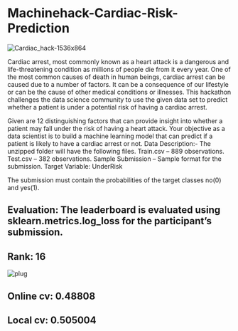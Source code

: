 # Machinehack-Cardiac-Risk-Prediction

![Cardiac_hack-1536x864](https://user-images.githubusercontent.com/56091634/83675397-90e9ca00-a5f6-11ea-94d3-77cc86f3a4fe.jpg)

Cardiac arrest, most commonly known as a heart attack is a dangerous and life-threatening condition as millions of people die from it every year. One of the most common causes of death in human beings, cardiac arrest can be caused due to a number of factors. It can be a consequence of our lifestyle or can be the cause of other medical conditions or illnesses. This hackathon challenges the data science community to use the given data set to predict whether a patient is under a potential risk of having a cardiac arrest.

Given are 12 distinguishing factors that can provide insight into whether a patient may fall under the risk of having a heart attack. Your objective as a data scientist is to build a machine learning model that can predict if a patient is likely to have a cardiac arrest or not.
Data Description:-
The unzipped folder will have the following files.
Train.csv – 889 observations.
Test.csv – 382 observations.
Sample Submission – Sample format for the submission.
Target Variable: UnderRisk

The submission must contain the probabilities of the target classes no(0) and yes(1).

## Evaluation: The leaderboard is evaluated using sklearn.metrics.log_loss for the participant’s submission.

## Rank: 16

![plug](https://user-images.githubusercontent.com/56091634/84697195-59224100-af6b-11ea-966d-ced264184d36.png)


## Online cv: 0.48808

## Local cv: 0.505004
